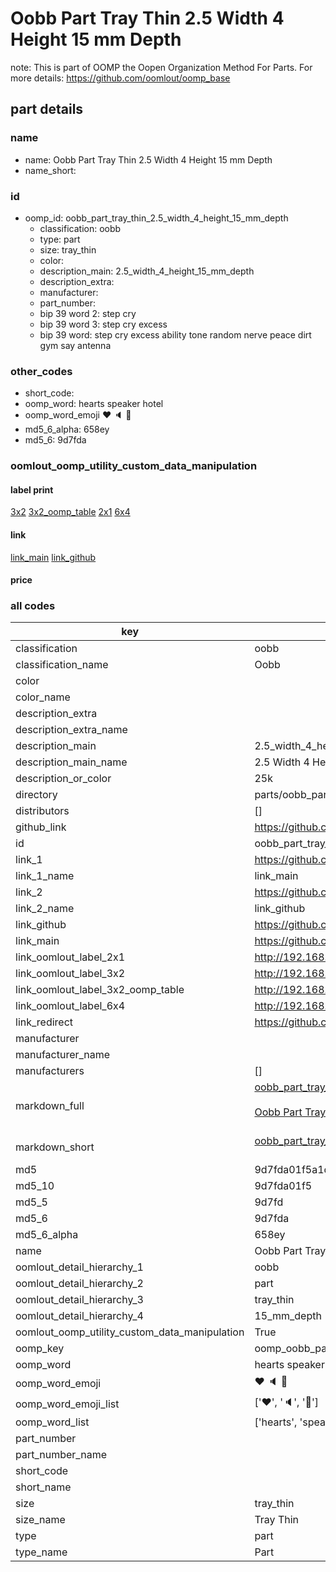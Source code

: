 # Oobb Part Tray Thin 2.5 Width 4 Height 15 mm Depth  

note: This is part of OOMP the Oopen Organization Method For Parts. For more details: https://github.com/oomlout/oomp_base

##  part details
  







### name
* name: Oobb Part Tray Thin 2.5 Width 4 Height 15 mm Depth
* name_short: 
### id
* oomp_id: oobb_part_tray_thin_2.5_width_4_height_15_mm_depth
  * classification: oobb
  * type: part
  * size: tray_thin
  * color: 
  * description_main: 2.5_width_4_height_15_mm_depth
  * description_extra: 
  * manufacturer: 
  * part_number: 
  * bip 39 word 2: step cry
  * bip 39 word 3: step cry excess
  * bip 39 word: step cry excess ability tone random nerve peace dirt gym say antenna

### other_codes
* short_code: 
* oomp_word: hearts speaker hotel
* oomp_word_emoji :hearts: :speaker: :hotel:
* md5_6_alpha: 658ey
* md5_6: 9d7fda






### oomlout_oomp_utility_custom_data_manipulation
#### label print
[3x2](http://192.168.1.245:1112/?label=oomp%20658ey)
[3x2_oomp_table](http://192.168.1.108:1112/?label=oomp%20658ey)
[2x1](http://192.168.1.242:1112/?label=oomp%20658ey)
[6x4](http://192.168.1.55:1112/?label=oomp%20658ey)    

#### link

[link_main](https://github.com/oomlout/oomlout_oomp_version_1_messy/tree/main/parts/oobb_part_tray_thin_2.5_width_4_height_15_mm_depth) [link_github](https://github.com/oomlout/oomlout_oomp_version_1_messy/tree/main/parts/oobb_part_tray_thin_2.5_width_4_height_15_mm_depth)                             

#### price







### all codes 
| key | value |  
| --- | --- |  
| classification | oobb |  
| classification_name | Oobb |  
| color |  |  
| color_name |  |  
| description_extra |  |  
| description_extra_name |  |  
| description_main | 2.5_width_4_height_15_mm_depth |  
| description_main_name | 2.5 Width 4 Height 15 mm Depth |  
| description_or_color | 25k |  
| directory | parts/oobb_part_tray_thin_2.5_width_4_height_15_mm_depth |  
| distributors | [] |  
| github_link | https://github.com/oomlout/oomlout_oomp_part_src/tree/main/parts/oobb_part_tray_thin_2.5_width_4_height_15_mm_depth |  
| id | oobb_part_tray_thin_2.5_width_4_height_15_mm_depth |  
| link_1 | https://github.com/oomlout/oomlout_oomp_version_1_messy/tree/main/parts/oobb_part_tray_thin_2.5_width_4_height_15_mm_depth |  
| link_1_name | link_main |  
| link_2 | https://github.com/oomlout/oomlout_oomp_version_1_messy/tree/main/parts/oobb_part_tray_thin_2.5_width_4_height_15_mm_depth |  
| link_2_name | link_github |  
| link_github | https://github.com/oomlout/oomlout_oomp_version_1_messy/tree/main/parts/oobb_part_tray_thin_2.5_width_4_height_15_mm_depth |  
| link_main | https://github.com/oomlout/oomlout_oomp_version_1_messy/tree/main/parts/oobb_part_tray_thin_2.5_width_4_height_15_mm_depth |  
| link_oomlout_label_2x1 | http://192.168.1.242:1112/?label=oomp%20658ey |  
| link_oomlout_label_3x2 | http://192.168.1.245:1112/?label=oomp%20658ey |  
| link_oomlout_label_3x2_oomp_table | http://192.168.1.108:1112/?label=oomp%20658ey |  
| link_oomlout_label_6x4 | http://192.168.1.55:1112/?label=oomp%20658ey |  
| link_redirect | https://github.com/oomlout/oomlout_oomp_version_1_messy/tree/main/parts/oobb_part_tray_thin_2.5_width_4_height_15_mm_depth |  
| manufacturer |  |  
| manufacturer_name |  |  
| manufacturers | [] |  
| markdown_full | [oobb_part_tray_thin_2.5_width_4_height_15_mm_depth](none)<br>[](none)<br>[Oobb Part Tray Thin 2.5 Width 4 Height 15 Mm Depth](none)<br><br> |  
| markdown_short | [oobb_part_tray_thin_2.5_width_4_height_15_mm_depth](none)<br><br> |  
| md5 | 9d7fda01f5a1d28ec6f220029d0d4eab |  
| md5_10 | 9d7fda01f5 |  
| md5_5 | 9d7fd |  
| md5_6 | 9d7fda |  
| md5_6_alpha | 658ey |  
| name | Oobb Part Tray Thin 2.5 Width 4 Height 15 mm Depth |  
| oomlout_detail_hierarchy_1 | oobb |  
| oomlout_detail_hierarchy_2 | part |  
| oomlout_detail_hierarchy_3 | tray_thin |  
| oomlout_detail_hierarchy_4 | 15_mm_depth |  
| oomlout_oomp_utility_custom_data_manipulation | True |  
| oomp_key | oomp_oobb_part_tray_thin_2.5_width_4_height_15_mm_depth |  
| oomp_word | hearts speaker hotel |  
| oomp_word_emoji | :hearts: :speaker: :hotel: |  
| oomp_word_emoji_list | [':hearts:', ':speaker:', ':hotel:'] |  
| oomp_word_list | ['hearts', 'speaker', 'hotel'] |  
| part_number |  |  
| part_number_name |  |  
| short_code |  |  
| short_name |  |  
| size | tray_thin |  
| size_name | Tray Thin |  
| type | part |  
| type_name | Part |  
